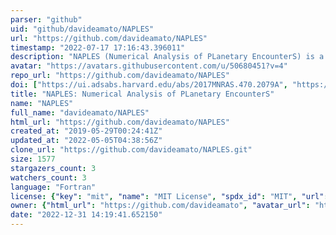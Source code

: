 ```yaml
---
parser: "github"
uid: "github/davideamato/NAPLES"
url: "https://github.com/davideamato/NAPLES"
timestamp: "2022-07-17 17:16:43.396011"
description: "NAPLES (Numerical Analysis of PLanetary EncounterS) is a Fortran code for the numerical analysis of close encounters in the Circular, Restricted Three-Body Problem using regularized formulations."
avatar: "https://avatars.githubusercontent.com/u/50680451?v=4"
repo_url: "https://github.com/davideamato/NAPLES"
doi: ["https://ui.adsabs.harvard.edu/abs/2017MNRAS.470.2079A", "https://ui.adsabs.harvard.edu/abs/2019ascl.soft05020A/abstract"]
title: "NAPLES: Numerical Analysis of PLanetary EncounterS"
name: "NAPLES"
full_name: "davideamato/NAPLES"
html_url: "https://github.com/davideamato/NAPLES"
created_at: "2019-05-29T00:24:41Z"
updated_at: "2022-05-05T04:38:56Z"
clone_url: "https://github.com/davideamato/NAPLES.git"
size: 1577
stargazers_count: 3
watchers_count: 3
language: "Fortran"
license: {"key": "mit", "name": "MIT License", "spdx_id": "MIT", "url": "https://api.github.com/licenses/mit", "node_id": "MDc6TGljZW5zZTEz"}
owner: {"html_url": "https://github.com/davideamato", "avatar_url": "https://avatars.githubusercontent.com/u/50680451?v=4", "login": "davideamato", "type": "User"}
date: "2022-12-31 14:19:41.652150"
---
```

